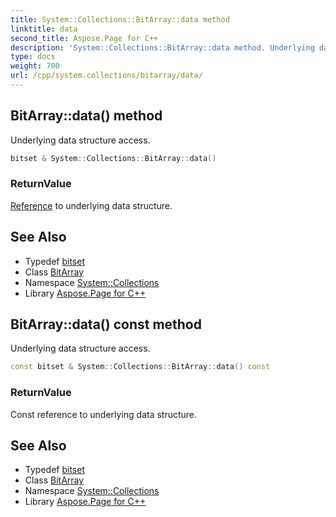 ```yaml
---
title: System::Collections::BitArray::data method
linktitle: data
second_title: Aspose.Page for C++
description: 'System::Collections::BitArray::data method. Underlying data structure access in C++.'
type: docs
weight: 700
url: /cpp/system.collections/bitarray/data/
---
```

## BitArray::data() method


Underlying data structure access.

```cpp
bitset & System::Collections::BitArray::data()
```


### ReturnValue

[Reference](../reference/) to underlying data structure.

## See Also

* Typedef [bitset](../bitset/)
* Class [BitArray](../)
* Namespace [System::Collections](../../)
* Library [Aspose.Page for C++](../../../)
## BitArray::data() const method


Underlying data structure access.

```cpp
const bitset & System::Collections::BitArray::data() const
```


### ReturnValue

Const reference to underlying data structure.

## See Also

* Typedef [bitset](../bitset/)
* Class [BitArray](../)
* Namespace [System::Collections](../../)
* Library [Aspose.Page for C++](../../../)
